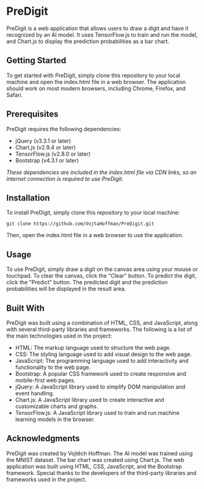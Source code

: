 # PreDigit
PreDigit is a web application that allows users to draw a digit and have it recognized by an AI model. It uses TensorFlow.js to train and run the model, and Chart.js to display the prediction probabilities as a bar chart.

## Getting Started
To get started with PreDigit, simply clone this repository to your local machine and open the index.html file in a web browser. The application should work on most modern browsers, including Chrome, Firefox, and Safari.

## Prerequisites
PreDigit requires the following dependencies:
* jQuery (v3.3.1 or later)
* Chart.js (v2.9.4 or later)
* TensorFlow.js (v2.8.0 or later)
* Bootstrap (v4.3.1 or later)

*These dependencies are included in the index.html file via CDN links, so an internet connection is required to use PreDigit.*

## Installation
To install PreDigit, simply clone this repository to your local machine:

`git clone https://github.com/VojtaHoffman/PreDigit.git`

Then, open the index.html file in a web browser to use the application.

## Usage
To use PreDigit, simply draw a digit on the canvas area using your mouse or touchpad. To clear the canvas, click the "Clear" button. To predict the digit, click the "Predict" button. The predicted digit and the prediction probabilities will be displayed in the result area.

## Built With
PreDigit was built using a combination of HTML, CSS, and JavaScript, along with several third-party libraries and frameworks. The following is a list of the main technologies used in the project:

* HTML: The markup language used to structure the web page.
* CSS: The styling language used to add visual design to the web page.
* JavaScript: The programming language used to add interactivity and functionality to the web page.
* Bootstrap: A popular CSS framework used to create responsive and mobile-first web pages.
* jQuery: A JavaScript library used to simplify DOM manipulation and event handling.
* Chart.js: A JavaScript library used to create interactive and customizable charts and graphs.
* TensorFlow.js: A JavaScript library used to train and run machine learning models in the browser.

## Acknowledgments
PreDigit was created by Vojtěch Hoffman. The AI model was trained using the MNIST dataset. The bar chart was created using Chart.js. The web application was built using HTML, CSS, JavaScript, and the Bootstrap framework. Special thanks to the developers of the third-party libraries and frameworks used in the project.
